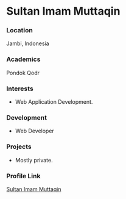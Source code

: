 # Sultan Imam Muttaqin

### Location

Jambi, Indonesia

### Academics
Pondok Qodr

### Interests

- Web Application Development.

### Development

- Web Developer

### Projects

- Mostly private.

### Profile Link

[Sultan Imam Muttaqin](https://github.com/kilamieaz)